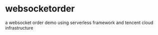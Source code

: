 # websocketorder
a websocket order demo using serverless framework and tencent cloud infrastructure
